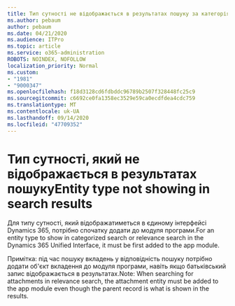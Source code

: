 ```yaml
---
title: Тип сутності не відображається в результатах пошуку за категоріями або релевантністю в єдиному інтерфейсі Dynamics 365
ms.author: pebaum
author: pebaum
ms.date: 04/21/2020
ms.audience: ITPro
ms.topic: article
ms.service: o365-administration
ROBOTS: NOINDEX, NOFOLLOW
localization_priority: Normal
ms.custom:
- "1981"
- "9000347"
ms.openlocfilehash: f18d3128cd6fdbddc96789b2507f328448fc25c9
ms.sourcegitcommit: c6692ce0fa1358ec3529e59ca0ecdfdea4cdc759
ms.translationtype: MT
ms.contentlocale: uk-UA
ms.lasthandoff: 09/14/2020
ms.locfileid: "47709352"
---
```

# <a name="entity-type-not-showing-in-search-results"></a><span data-ttu-id="51e0a-102">Тип сутності, який не відображається в результатах пошуку</span><span class="sxs-lookup"><span data-stu-id="51e0a-102">Entity type not showing in search results</span></span>

<span data-ttu-id="51e0a-103">Для типу сутності, який відображатиметься в єдиному інтерфейсі Dynamics 365, потрібно спочатку додати до модуля програми.</span><span class="sxs-lookup"><span data-stu-id="51e0a-103">For an entity type to show in categorized search or relevance search in the Dynamics 365 Unified Interface, it must be first added to the app module.</span></span>

<span data-ttu-id="51e0a-104">Примітка: під час пошуку вкладень у відповідність пошуку потрібно додати об'єкт вкладення до модуля програми, навіть якщо батьківський запис відображається в результатах.</span><span class="sxs-lookup"><span data-stu-id="51e0a-104">Note: When searching for attachments in relevance search, the attachment entity must be added to the app module even though the parent record is what is shown in the results.</span></span>
